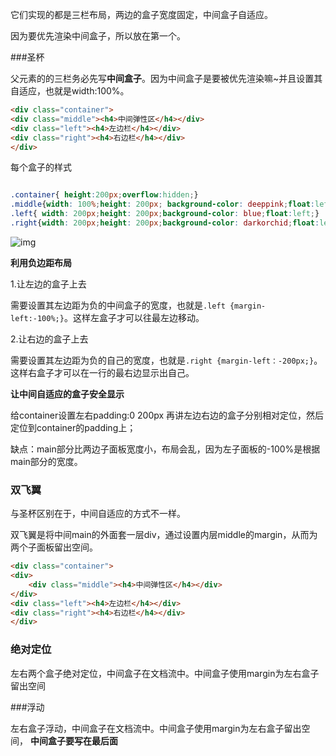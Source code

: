它们实现的都是三栏布局，两边的盒子宽度固定，中间盒子自适应。

因为要优先渲染中间盒子，所以放在第一个。

###圣杯



父元素的的三栏务必先写**中间盒子**。因为中间盒子是要被优先渲染嘛~并且设置其自适应，也就是width:100%。

```html
<div class="container">
<div class="middle"><h4>中间弹性区</h4></div> 
<div class="left"><h4>左边栏</h4></div> 
<div class="right"><h4>右边栏</h4></div>
</div>
```

每个盒子的样式

```css

.container{ height:200px;overflow:hidden;}
.middle{width: 100%;height: 200px; background-color: deeppink;float:left;}
.left{ width: 200px;height: 200px;background-color: blue;float:left;}
.right{width: 200px;height: 200px;background-color: darkorchid;float:left;}

```

![img](https://upload-images.jianshu.io/upload_images/1747023-4cc87f17580719ef.jpg?imageMogr2/auto-orient/strip%7CimageView2/2/w/700)

**利用负边距布局**

1.让左边的盒子上去

需要设置其左边距为负的中间盒子的宽度，也就是`.left {margin-left:-100%;}`。这样左盒子才可以往最左边移动。

2.让右边的盒子上去

需要设置其左边距为负的自己的宽度，也就是`.right {margin-left：-200px;}`。这样右盒子才可以在一行的最右边显示出自己。

**让中间自适应的盒子安全显示**

给container设置左右padding:0 200px  再讲左边右边的盒子分别相对定位，然后定位到container的padding上；

缺点：main部分比两边子面板宽度小，布局会乱，因为左子面板的-100%是根据main部分的宽度。

### 双飞翼

与圣杯区别在于，中间自适应的方式不一样。

双飞翼是将中间main的外面套一层div，通过设置内层middle的margin，从而为两个子面板留出空间。

```html
<div class="container">
<div>
	<div class="middle"><h4>中间弹性区</h4></div> 
</div>
<div class="left"><h4>左边栏</h4></div> 
<div class="right"><h4>右边栏</h4></div>
</div>
```

### 绝对定位

左右两个盒子绝对定位，中间盒子在文档流中。中间盒子使用margin为左右盒子留出空间

###浮动

左右盒子浮动，中间盒子在文档流中。中间盒子使用margin为左右盒子留出空间， **中间盒子要写在最后面**